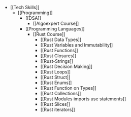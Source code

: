 - [[Tech Skills]]
	- [[Programming]]
		- [[DSA]]
			- [[Algoexpert Course]]
		- [[Programming Languages]]
			- [[Rust Course]]
				- [[Rust Data Types]]
				- [[Rust Variables and Immutability]]
				- [[Rust Functions]]
				- [[Rust Closures]]
				- [[Rust-Strings]]
				- [[Rust Decision Making]]
				- [[Rust Loops]]
				- [[Rust Struct]]
				- [[Rust Enums]]
				- [[Rust Function on Types]]
				- [[Rust Collections]]
				- [[Rust Modules imports use statements]]
				- [[Rust Slices]]
				- [[Rust iterators]]